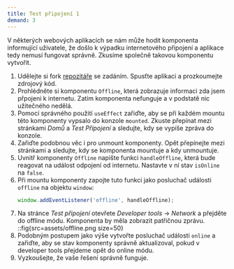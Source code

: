 ```yaml
---
title: Test připojení 1
demand: 3
---
```


V některých webových aplikacích se nám může hodit komponenta informující uživatele, že došlo k výpadku internetového připojení a aplikace tedy nemusí fungovat správně. Zkusíme společně takovou komponentu vytvořit. 

1. Udělejte si fork [repozitáře](https://github.com/Czechitas-podklady-WEB/test-pripojeni) se zadáním. Spusťte aplikaci a prozkoumejte zdrojový kód. 
1. Prohlédněte si komponentu `Offline`, která zobrazuje informaci zda jsem přpojeni k internetu. Zatím komponenta nefunguje a v podstatě nic užitečného nedělá.
1. Pomocí správného použití `useEffect` zařiďte, aby se při každém mountu této komponenty vypsalo do konzole `mounted`. Zkuste přepínat mezi stránkami _Domů_ a _Test Připojení_ a sledujte, kdy se vypíše zpráva do konzole. 
1. Zařiďte podobnou věc i pro unmount komponenty. Opět přepínejte mezi stránkami a sledujte, kdy se komponenta mountuje a kdy unmountuje. 
1. Uvnitř komponenty `Offline` napište funkci `handleOffline`, která bude reagovat na událost odpojení od internetu. Nastavte v ní stav `isOnline` na `false`. 
1. Při mountu komponenty zapojte tuto funkci jako posluchač události `offline` na objektu `window`:
   ```js
   window.addEventListener('offline', handleOffline);
   ```
1. Na stránce _Test připojení_ otevřete _Developer tools_ → _Network_ a přejděte do offline módu. Komponenta by měla zobrazit patřičnou zprávu.
   ::fig{src=assets/offline.png size=50}
1. Podobným postupem jako výše vytvořte posluchač události `online` a zařiďte, aby se stav komponenty správně aktualizoval, pokud v developer tools přejdeme opět do online módu.
1. Vyzkoušejte, že vaše řešení správně funguje.

